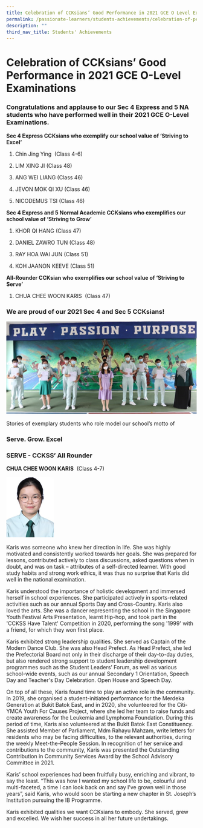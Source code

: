 ```yaml
---
title: Celebration of CCKsians’ Good Performance in 2021 GCE O Level Examinations
permalink: /passionate-learners/students-achievements/celebration-of-performance-in-2021-gce-o-level/
description: ""
third_nav_title: Students' Achievements
---
```

# **Celebration of CCKsians’ Good Performance in 2021 GCE O-Level Examinations**

### Congratulations and applause to our Sec 4 Express and 5 NA students who have performed well in their 2021 GCE O-Level Examinations. 

**Sec 4 Express CCKsians who exemplify our school value of ‘Striving to Excel’** 

1.  Chin Jing Ying  (Class 4-6) 
2.  LIM XING JI (Class 48)  
    
3.  ANG WEI LIANG (Class 46)
4.  JEVON MOK QI XU (Class 46)
5.  NICODEMUS TSI (Class 46)

**Sec 4 Express and 5 Normal Academic CCKsians who exemplifies our school value of ‘Striving to Grow’**  

1. KHOR QI HANG (Class 47)

2. DANIEL ZAWRO TUN (Class 48)

3. RAY HOA WAI JUN (Class 51)

4. KOH JAANON KEEVE (Class 51)

**All-Rounder CCKsian who exemplifies our school value of ‘Striving to Serve’**   

1. CHUA CHEE WOON KARIS  (Class 47)  


### We are proud of our 2021 Sec 4 and Sec 5 CCKsians!

![](/images/GCE%20O%20-%20level%20-%202.jpg)

Stories of exemplary students who role model our school’s motto of

### Serve. Grow. Excel

### SERVE - CCKSS’ All Rounder

**CHUA CHEE WOON KARIS**  (Class 4-7)

<img src="/images/CHUA%20CHEE%20WOON%20KARIS%20%20Class%2047.png" 
     style="width:25%">

Karis was someone who knew her direction in life. She was highly motivated and consistently worked towards her goals.  She was prepared for lessons, contributed actively to class discussions, asked questions when in doubt, and was on task – attributes of a self-directed learner. With good study habits and strong work ethics, it was thus no surprise that Karis did well in the national examination.

Karis understood the importance of holistic development and immersed herself in school experiences. She participated actively in sports-related activities such as our annual Sports Day and Cross-Country. Karis also loved the arts. She was a dancer representing the school in the Singapore Youth Festival Arts Presentation, learnt Hip-hop, and took part in the 'CCKSS Have Talent' Competition in 2020, performing the song '1999' with a friend, for which they won first place.

Karis exhibited strong leadership qualities. She served as Captain of the Modern Dance Club. She was also Head Prefect. As Head Prefect, she led the Prefectorial Board not only in their discharge of their day-to-day duties, but also rendered strong support to student leadership development programmes such as the Student Leaders’ Forum, as well as various school-wide events, such as our annual Secondary 1 Orientation, Speech Day and Teacher's Day Celebration. Open House and Speech Day. 

On top of all these, Karis found time to play an active role in the community. In 2019, she organised a student-initiated performance for the Merdeka Generation at Bukit Batok East, and in 2020, she volunteered for the Citi-YMCA Youth For Causes Project, where she led her team to raise funds and create awareness for the Leukemia and Lymphoma Foundation. During this period of time, Karis also volunteered at the Bukit Batok East Constituency. She assisted Member of Parliament, Mdm Rahayu Mahzam, write letters for residents who may be facing difficulties, to the relevant authorities, during the weekly Meet-the-People Session. In recognition of her service and contributions to the community, Karis was presented the Outstanding Contribution in Community Services Award by the School Advisory Committee in 2021.

Karis’ school experiences had been fruitfully busy, enriching and vibrant, to say the least. “This was how I wanted my school life to be, colourful and multi-faceted, a time I can look back on and say I’ve grown well in those years”, said Karis, who would soon be starting a new chapter in St. Joseph’s Institution pursuing the IB Programme. 

Karis exhibited qualities we want CCKsians to embody. She served, grew and excelled. We wish her success in all her future undertakings.